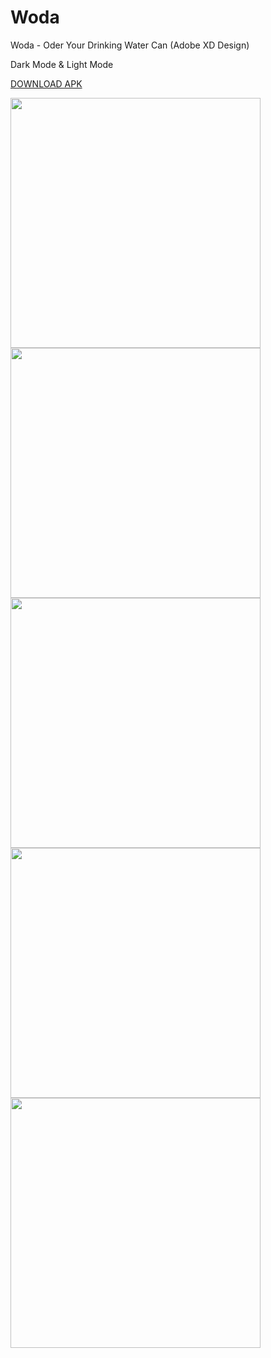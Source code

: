 # Woda
Woda - Oder Your Drinking Water Can (Adobe XD Design)


Dark Mode & Light Mode


[DOWNLOAD APK](https://drive.google.com/file/d/1BDuMeUy6hbbspB3NfvTMn8XAdidm_-uQ/view?usp=sharing) 






<img src="https://user-images.githubusercontent.com/54468833/109395954-30a17200-7955-11eb-9c9f-391ecd964c20.png"     
width="400" height="400">   <img src="https://user-images.githubusercontent.com/54468833/109396387-3f892400-7957-11eb-8ac7-abc00c2a4ec4.png"
width="400" height="400">   <img src="https://user-images.githubusercontent.com/54468833/109396470-c4743d80-7957-11eb-9ca0-c1d18ca6d13f.png"
width="400" height="400">   <img src="https://user-images.githubusercontent.com/54468833/109396502-f1285500-7957-11eb-9a05-e8dd867cedf7.png"
width="400" height="400">   <img src="https://user-images.githubusercontent.com/54468833/109396555-36e51d80-7958-11eb-9dec-ea45ffedba06.png"
width="400" height="400">




